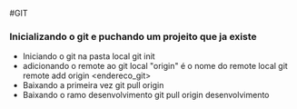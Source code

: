 #GIT

###   Inicializando o git e puchando um projeito que ja existe
*   Iniciando o git na pasta local 
    git init
*   adicionando o remote ao git local "origin" é o nome do remote local
    git remote add origin <endereco_git>
*   Baixando a primeira vez
    git pull origin 
*   Baixando o ramo desenvolvimento
    git pull origin desenvolvimento
